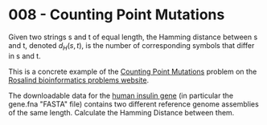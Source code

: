# 008 - Counting Point Mutations

Given two strings s and t of equal length, the Hamming distance between s and t, denoted $d_H(s,t)$, is the number of corresponding symbols that differ in s and t.

This is a concrete example of the [Counting Point Mutations](https://rosalind.info/problems/hamm/) problem on the [Rosalind bioinformatics problems website](https://rosalind.info/problems/locations/).

The downloadable data for the [human insulin gene](https://www.ncbi.nlm.nih.gov/gene/3630) (in particular the gene.fna "FASTA" file) contains two different reference genome assemblies of the same length. Calculate the Hamming Distance between them.